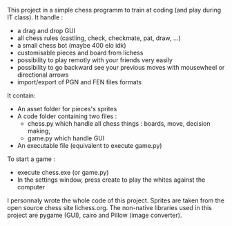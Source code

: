This project in a simple chess programm to train at coding (and play during IT class). It handle :
 - a drag and drop GUI
 - all chess rules (castling, check, checkmate, pat, draw, ...)
 - a small chess bot (maybe 400 elo idk)
 - customisable pieces and board from lichess
 - possibility to play remotly with your friends very easily
 - possibility to go backward see your previous moves with mousewheel or directional arrows
 - import/export of PGN and FEN files formats

It contain:
 - An asset folder for pieces's sprites
 - A code folder containing two files :
    - chess.py which handle all chess things : boards, move, decision making, 
    - game.py which handle GUI
 - An executable file (equivalent to execute game.py)

To start a game :
 - execute chess.exe (or game.py)
 - In the settings window, press create to play the whites against the computer

I personnaly wrote the whole code of this project.
Sprites are taken from the open source chess site lichess.org.
The non-native libraries used in this project are pygame (GUI), cairo and Pillow (image converter).
